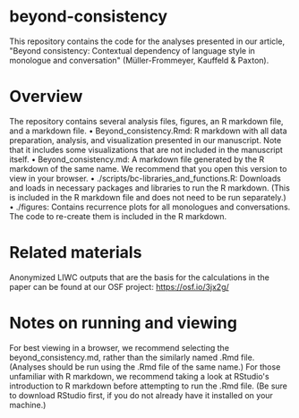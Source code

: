 # beyond-consistency
This repository contains the code for the analyses presented in our article, "Beyond consistency: Contextual dependency of language style in monologue and conversation" (Müller-Frommeyer, Kauffeld & Paxton). 

# Overview
The repository contains several analysis files, figures, an R markdown file, and a markdown file.
•	Beyond_consistency.Rmd: R markdown with all data preparation, analysis, and visualization presented in our manuscript. Note that it includes some visualizations that are not included in the manuscript itself.
•	Beyond_consistency.md: A markdown file generated by the R markdown of the same name. We recommend that you open this version to view in your browser.
•	./scripts/bc-libraries_and_functions.R: Downloads and loads in necessary packages and libraries to run the R markdown. (This is included in the R markdown file and does not need to be run separately.)
•	./figures: Contains recurrence plots for all monologues and conversations. The code to re-create them is included in the R markdown.

# Related materials
Anonymized LIWC outputs that are the basis for the calculations in the paper can be found at our OSF project: https://osf.io/3jx2g/

# Notes on running and viewing
For best viewing in a browser, we recommend selecting the beyond_consistency.md, rather than the similarly named .Rmd file. (Analyses should be run using the .Rmd file of the same name.)
For those unfamiliar with R markdown, we recommend taking a look at RStudio's introduction to R markdown before attempting to run the .Rmd file. (Be sure to download RStudio first, if you do not already have it installed on your machine.)


